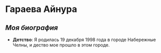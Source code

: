 # Гараева Айнура

## *Моя биография*
+ **Детство**: Я родилась 19 декабря 1998 года в городе Набережные Челны, и дество мое прошло в этом городе.  
